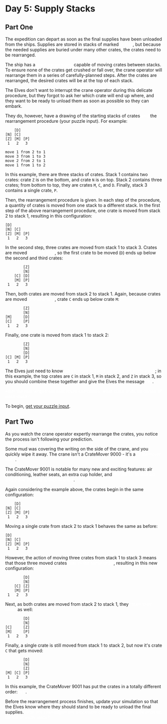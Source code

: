 <!-- @format -->

# Day 5: Supply Stacks

## Part One

The expedition can depart as soon as the final supplies have been unloaded from the ships. Supplies are stored in stacks of marked <span style="color:#fff;text-shadow: 0 0 2px #fff;">crates</span>, but because the needed supplies are buried under many other crates, the crates need to be rearranged.

The ship has a <span style="color:#fff;text-shadow: 0 0 2px #fff;">giant cargo crane</span> capable of moving crates between stacks. To ensure none of the crates get crushed or fall over, the crane operator will rearrange them in a series of carefully-planned steps. After the crates are rearranged, the desired crates will be at the top of each stack.

The Elves don't want to interrupt the crane operator during this delicate procedure, but they forgot to ask her which crate will end up where, and they want to be ready to unload them as soon as possible so they can embark.

They do, however, have a drawing of the starting stacks of crates <span style="color:#fff;text-shadow: 0 0 2px #fff;">and</span> the rearrangement procedure (your puzzle input). For example:

```
    [D]
[N] [C]
[Z] [M] [P]
 1   2   3

move 1 from 2 to 1
move 3 from 1 to 3
move 2 from 2 to 1
move 1 from 1 to 2
```

In this example, there are three stacks of crates. Stack 1 contains two crates: crate `Z` is on the bottom, and crate `N` is on top. Stack 2 contains three crates; from bottom to top, they are crates `M`, `C`, and `D`. Finally, stack 3 contains a single crate, `P`.

Then, the rearrangement procedure is given. In each step of the procedure, a quantity of crates is moved from one stack to a different stack. In the first step of the above rearrangement procedure, one crate is moved from stack 2 to stack 1, resulting in this configuration:

```
[D]
[N] [C]
[Z] [M] [P]
 1   2   3
```

In the second step, three crates are moved from stack 1 to stack 3. Crates are moved <span style="color:#fff;text-shadow: 0 0 2px #fff;">one at a time</span>, so the first crate to be moved (`D`) ends up below the second and third crates:

```
        [Z]
        [N]
    [C] [D]
    [M] [P]
 1   2   3
```

Then, both crates are moved from stack 2 to stack 1. Again, because crates are moved <span style="color:#fff;text-shadow: 0 0 2px #fff;">one at a time</span>, crate `C` ends up below crate `M`:

```
        [Z]
        [N]
[M]     [D]
[C]     [P]
 1   2   3
```

Finally, one crate is moved from stack 1 to stack 2:

```
        [Z]
        [N]
        [D]
[C] [M] [P]
 1   2   3
```

The Elves just need to know <span style="color:#fff;text-shadow: 0 0 2px #fff;">which crate will end up on top of each stack</span>; in this example, the top crates are `C` in stack 1, `M` in stack 2, and `Z` in stack 3, so you should combine these together and give the Elves the message <span style="color:#fff;text-shadow: 0 0 2px #fff;">`CMZ`</span>.

<span style="color:#fff;text-shadow: 0 0 2px #fff;">After the rearrangement procedure completes, what crate ends up on top of each stack?</span>

To begin, [get your puzzle input](https://adventofcode.com/2022/day/5/input).

## Part Two

As you watch the crane operator expertly rearrange the crates, you notice the process isn't following your prediction.

Some mud was covering the writing on the side of the crane, and you quickly wipe it away. The crane isn't a CrateMover 9000 - it's a <span style="color:#fff;text-shadow: 0 0 2px #fff;">CrateMover 9001</span>.

The CrateMover 9001 is notable for many new and exciting features: air conditioning, leather seats, an extra cup holder, and <span style="color:#fff;text-shadow: 0 0 2px #fff;">the ability to pick up and move multiple crates at once</span>.

Again considering the example above, the crates begin in the same configuration:

```
    [D]
[N] [C]
[Z] [M] [P]
 1   2   3
```

Moving a single crate from stack 2 to stack 1 behaves the same as before:

```
[D]
[N] [C]
[Z] [M] [P]
 1   2   3
```

However, the action of moving three crates from stack 1 to stack 3 means that those three moved crates <span style="color:#fff;text-shadow: 0 0 2px #fff;">stay in the same order</span>, resulting in this new configuration:

```
        [D]
        [N]
    [C] [Z]
    [M] [P]
 1   2   3
```

Next, as both crates are moved from stack 2 to stack 1, they <span style="color:#fff;text-shadow: 0 0 2px #fff;">retain their order</span> as well:

```
        [D]
        [N]
[C]     [Z]
[M]     [P]
 1   2   3
```

Finally, a single crate is still moved from stack 1 to stack 2, but now it's crate `C` that gets moved:

```
        [D]
        [N]
        [Z]
[M] [C] [P]
 1   2   3
```

In this example, the CrateMover 9001 has put the crates in a totally different order: <span style="color:#fff;text-shadow: 0 0 2px #fff;">`MCD`</span>.

Before the rearrangement process finishes, update your simulation so that the Elves know where they should stand to be ready to unload the final supplies. <span style="color:#fff;text-shadow: 0 0 2px #fff;">After the rearrangement procedure completes, what crate ends up on top of each stack?</span>
